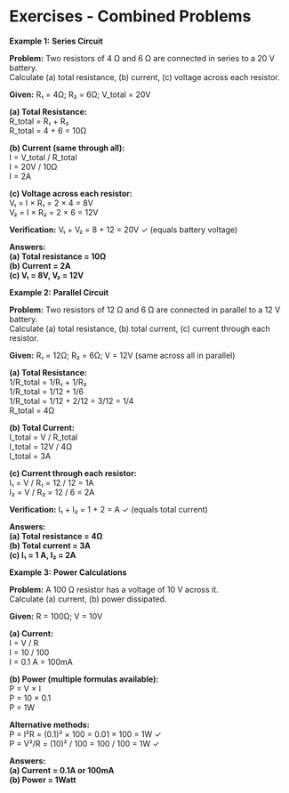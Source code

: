 # Exercises - Combined Problems

**Example 1:** **Series Circuit**

<div class="example">
    <p><strong>Problem:</strong> Two resistors of 4 Ω and 6 Ω are connected in series to a 20 V battery.<br> Calculate (a) total resistance, (b) current, (c) voltage across each resistor.</p>
                        
<div class="calculation">
<strong>Given:</strong>
R₁ = 4Ω;
R₂ = 6Ω;
V_total = 20V

<strong>(a) Total Resistance:</strong><br>
R_total = R₁ + R₂<br>
R_total = 4 + 6 = 10Ω

<strong>(b) Current (same through all):</strong><br>
I = V_total / R_total<br>
I = 20V / 10Ω<br>
I = 2A

<strong>(c) Voltage across each resistor:</strong><br>
V₁ = I × R₁ = 2 × 4 = 8V<br>
V₂ = I × R₂ = 2 × 6 = 12V

<strong>Verification:</strong>
V₁ + V₂ = 8 + 12 = 20V ✓ (equals battery voltage)

<strong>Answers:<br> 
(a) Total resistance = 10Ω<br>
(b) Current = 2A<br>
(c) V₁ = 8V, V₂ = 12V</strong>
</div>
</div>

**Example 2:** **Parallel Circuit**

<div class="example">
    <p><strong>Problem:</strong> Two resistors of 12 Ω and 6 Ω are connected in parallel to a 12 V battery.<br> Calculate (a) total resistance, (b) total current, (c) current through each resistor.</p>
                        
<div class="calculation">
<strong>Given:</strong>
R₁ = 12Ω;
R₂ = 6Ω;
V = 12V (same across all in parallel)

<strong>(a) Total Resistance:</strong><br>
1/R_total = 1/R₁ + 1/R₂<br>
1/R_total = 1/12 + 1/6<br>
1/R_total = 1/12 + 2/12 = 3/12 = 1/4<br>
R_total = 4Ω

<strong>(b) Total Current:</strong><br>
I_total = V / R_total<br>
I_total = 12V / 4Ω<br>
I_total = 3A

<strong>(c) Current through each resistor:</strong><br>
I₁ = V / R₁ = 12 / 12 = 1A<br>
I₂ = V / R₂ = 12 / 6 = 2A

<strong>Verification:</strong>
I₁ + I₂ = 1 + 2 = A ✓ (equals total current)

<strong>Answers:<br>
(a) Total resistance = 4Ω<br>
(b) Total current = 3A<br>
(c) I₁ = 1 A, I₂ = 2A</strong>
    </div>
</div>

**Example 3:** **Power Calculations**

<div class="example">
    <p><strong>Problem:</strong> A 100 Ω resistor has a voltage of 10 V across it.<br> Calculate (a) current, (b) power dissipated.</p>
                        
<div class="calculation">
<strong>Given:</strong>
R = 100Ω;
V = 10V

<strong>(a) Current:</strong><br>
I = V / R<br>
I = 10 / 100<br>
I = 0.1 A = 100mA

<strong>(b) Power (multiple formulas available):</strong><br>
P = V × I<br>
P = 10 × 0.1<br>
P = 1W

<strong>Alternative methods:</strong><br>
P = I²R = (0.1)² × 100 = 0.01 × 100 = 1W ✓<br>
P = V²/R = (10)² / 100 = 100 / 100 = 1W ✓

<strong>Answers:<br>
(a) Current = 0.1A or 100mA<br>
(b) Power = 1Watt</strong>
</div>
</div>
